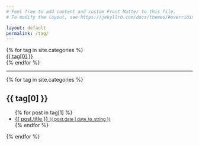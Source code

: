 ```yaml
---
# Feel free to add content and custom Front Matter to this file.
# To modify the layout, see https://jekyllrb.com/docs/themes/#overriding-theme-defaults

layout: default
permalink: /tag/
---
```

<div class="tags-expo">
  <div class="tags-expo-list">
    {% for tag in site.categories %}
    <a href="#{{ tag[0] | slugify }}"> <div class="tag">{{ tag[0] }}</div></a>
    {% endfor %}
  </div>
  <hr />
  <div class="tags-expo-section">
    {% for tag in site.categories %}
    <h2 id="{{ tag[0] | slugify }}">{{ tag[0] }}</h2>
    <ul class="tags-expo-posts">
      {% for post in tag[1] %}
      <a class="post-title" href="{{ site.baseurl }}{{ post.url }}">
        <li>
          {{ post.title }}
          <!-- Add the below line if you want the date to be displayed -->
          <small class="post-date">{{ post.date | date_to_string }}</small>
        </li>
      </a>
      {% endfor %}
    </ul>
    {% endfor %}
  </div>
</div>
